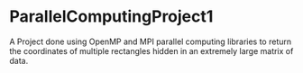 # ParallelComputingProject1
A Project done using OpenMP and MPI parallel computing libraries to return the coordinates of multiple rectangles hidden in an extremely large matrix of data.
